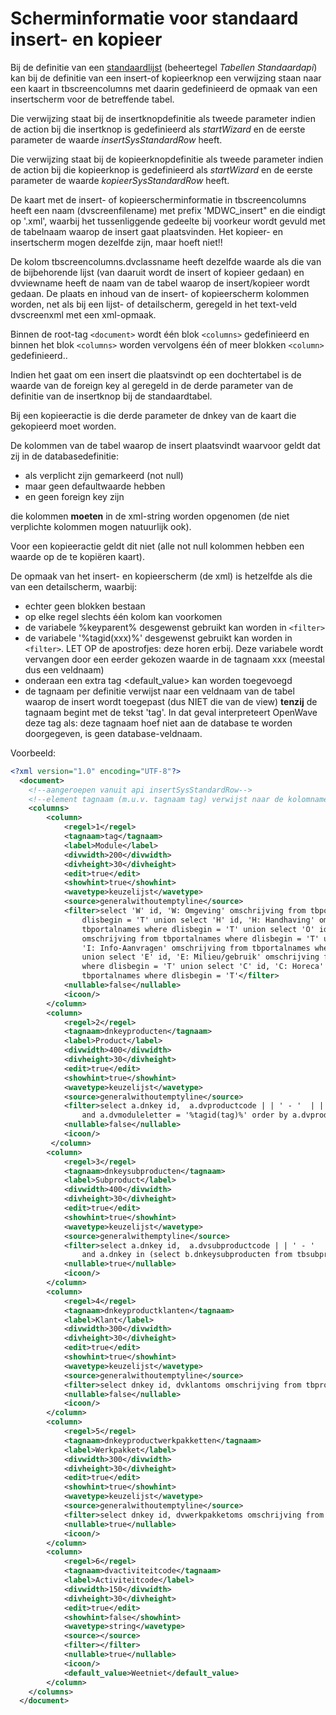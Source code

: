 # Scherminformatie voor standaard insert- en kopieer

Bij de definitie van een [standaardlijst](/instellen_inrichten/standardlist_standarddetail.md) (beheertegel _Tabellen Standaardapi_) kan bij de definitie van een insert-of kopieerknop een verwijzing staan naar een kaart in tbscreencolumns met daarin gedefinieerd de opmaak van een insertscherm voor de betreffende tabel.

Die verwijzing staat bij de insertknopdefinitie als tweede parameter indien de action bij die insertknop is gedefinieerd als _startWizard_ en de eerste parameter de waarde _insertSysStandardRow_ heeft.

Die verwijzing staat bij de kopieerknopdefinitie als tweede parameter indien de action bij die kopieerknop is gedefinieerd als _startWizard_ en de eerste parameter de waarde _kopieerSysStandardRow_ heeft.

De kaart met de insert- of kopieerscherminformatie in tbscreencolumns heeft een naam (dvscreenfilename) met prefix 'MDWC_insert" en die eindigt op '.xml', waarbij het tussenliggende gedeelte bij voorkeur wordt gevuld met de tabelnaam waarop de insert gaat plaatsvinden. Het kopieer- en insertscherm mogen dezelfde zijn, maar hoeft niet!!

De kolom tbscreencolumns.dvclassname heeft dezelfde waarde als die van de bijbehorende lijst (van daaruit wordt de insert of kopieer gedaan) en dvviewname heeft de naam van de tabel waarop de insert/kopieer wordt gedaan.
De plaats en inhoud van de insert- of kopieerscherm kolommen worden, net als bij een lijst- of detailscherm, geregeld in het text-veld dvscreenxml met een xml-opmaak.

Binnen de root-tag `<document>` wordt één blok `<columns>` gedefinieerd en binnen het blok `<columns>` worden vervolgens één of meer blokken `<column>` gedefinieerd..

Indien het gaat om een insert die plaatsvindt op een dochtertabel is de waarde van de foreign key al geregeld in de derde parameter van de definitie van de insertknop bij de standaardtabel.

Bij een kopieeractie is die derde parameter de dnkey van de kaart die gekopieerd moet worden.

De kolommen van de tabel waarop de insert plaatsvindt waarvoor geldt dat zij in de databasedefinitie:

- als verplicht zijn gemarkeerd (not null)
- maar geen defaultwaarde hebben
- en geen foreign key zijn

die kolommen **moeten** in de xml-string worden opgenomen (de niet verplichte kolommen mogen natuurlijk ook).

Voor een kopieeractie geldt dit niet (alle not null kolommen hebben een waarde op de te kopiëren kaart).

De opmaak van het insert- en kopieerscherm (de xml) is hetzelfde als die van een detailscherm, waarbij:

- echter geen blokken bestaan
- op elke regel slechts één kolom kan voorkomen
- de variabele %keyparent% desgewenst gebruikt kan worden in `<filter>`
- de variabele '%tagid(xxx)%' desgewenst gebruikt kan worden in `<filter>`. LET OP de apostrofjes: deze horen erbij. Deze variabele wordt vervangen door een eerder gekozen waarde in de tagnaam xxx (meestal dus een veldnaam)
- onderaan een extra tag <default_value> kan worden toegevoegd
- de tagnaam per definitie verwijst naar een veldnaam van de tabel waarop de insert wordt toegepast (dus NIET die van de view) **tenzij** de tagnaam begint met de tekst 'tag'. In dat geval interpreteert OpenWave deze tag als: deze tagnaam hoef niet aan de database te worden doorgegeven, is geen database-veldnaam.

Voorbeeld:

```xml
<?xml version="1.0" encoding="UTF-8"?>
  <document>
    <!--aangeroepen vanuit api insertSysStandardRow-->
    <!--element tagnaam (m.u.v. tagnaam tag) verwijst naar de kolomnamen van tbprodwkpklant-->
    <columns>
        <column>
            <regel>1</regel>
            <tagnaam>tag</tagnaam>
            <label>Module</label>
            <divwidth>200</divwidth>
            <divheight>30</divheight>
            <edit>true</edit>
            <showhint>true</showhint>
            <wavetype>keuzelijst</wavetype>
            <source>generalwithoutemptyline</source>
            <filter>select 'W' id, 'W: Omgeving' omschrijving from tbportalnames where
                dlisbegin = 'T' union select 'H' id, 'H: Handhaving' omschrijving from
                tbportalnames where dlisbegin = 'T' union select 'O' id, 'O: APV/Overig'
                omschrijving from tbportalnames where dlisbegin = 'T' union select 'I' id,
                'I: Info-Aanvragen' omschrijving from tbportalnames where dlisbegin = 'T'
                union select 'E' id, 'E: Milieu/gebruik' omschrijving from tbportalnames
                where dlisbegin = 'T' union select 'C' id, 'C: Horeca' omschrijving from
                tbportalnames where dlisbegin = 'T'</filter>
            <nullable>false</nullable>
            <icoon/>
        </column>
        <column>
            <regel>2</regel>
            <tagnaam>dnkeyproducten</tagnaam>
            <label>Product</label>
            <divwidth>400</divwidth>
            <divheight>30</divheight>
            <edit>true</edit>
            <showhint>true</showhint>
            <wavetype>keuzelijst</wavetype>
            <source>generalwithoutemptyline</source>
            <filter>select a.dnkey id,  a.dvproductcode | | ' - '  | | coalesce(a.dvproductoms,'')  omschrijving from vwfrmkopproductenzaaktypes a  where (a.ddvervallen is null or a.ddvervallen >= fn_vandaag(0))
                and a.dvmoduleletter = '%tagid(tag)%' order by a.dvproductcode </filter>
            <nullable>false</nullable>
            <icoon/>
         </column>
        <column>
            <regel>3</regel>
            <tagnaam>dnkeysubproducten</tagnaam>
            <label>Subproduct</label>
            <divwidth>400</divwidth>
            <divheight>30</divheight>
            <edit>true</edit>
            <showhint>true</showhint>
            <wavetype>keuzelijst</wavetype>
            <source>generalwithemptyline</source>
            <filter>select a.dnkey id,  a.dvsubproductcode | | ' - '  | | coalesce(a.dvsubproductoms,'')  omschrijving from tbsubproducten a  where (a.ddvervallen is null or a.ddvervallen >= fn_vandaag(0))
                and a.dnkey in (select b.dnkeysubproducten from tbsubproductdef b where b.dnkeyproductdef in (select c.dnkeyproductdef from tbproducten c  where c.dnkey = '%tagid(dnkeyproducten)%')) order by a.dvsubproductcode </filter>
            <nullable>true</nullable>
            <icoon/>
        </column>
        <column>
            <regel>4</regel>
            <tagnaam>dnkeyproductklanten</tagnaam>
            <label>Klant</label>
            <divwidth>300</divwidth>
            <divheight>30</divheight>
            <edit>true</edit>
            <showhint>true</showhint>
            <wavetype>keuzelijst</wavetype>
            <source>generalwithoutemptyline</source>
            <filter>select dnkey id, dvklantoms omschrijving from tbproductklanten where ddvervallen is null or ddvervallen >= fn_vandaag(0) </filter>
            <nullable>false</nullable>
            <icoon/>
        </column>
        <column>
            <regel>5</regel>
            <tagnaam>dnkeyproductwerkpakketten</tagnaam>
            <label>Werkpakket</label>
            <divwidth>300</divwidth>
            <divheight>30</divheight>
            <edit>true</edit>
            <showhint>true</showhint>
            <wavetype>keuzelijst</wavetype>
            <source>generalwithoutemptyline</source>
            <filter>select dnkey id, dvwerkpakketoms omschrijving from tbproductwerkpakketten where ddvervallen is null or ddvervallen >= fn_vandaag(0) </filter>
            <nullable>true</nullable>
            <icoon/>
        </column>
        <column>
            <regel>6</regel>
            <tagnaam>dvactiviteitcode</tagnaam>
            <label>Activiteitcode</label>
            <divwidth>150</divwidth>
            <divheight>30</divheight>
            <edit>true</edit>
            <showhint>false</showhint>
            <wavetype>string</wavetype>
            <source></source>
            <filter></filter>
            <nullable>true</nullable>
            <icoon/>
            <default_value>Weetniet</default_value>
        </column>
    </columns>
  </document>
```
